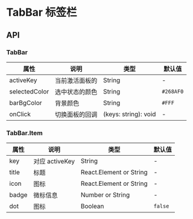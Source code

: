# TabBar 标签栏

<code src="./demos/index.tsx"></code>

## API

### TabBar

属性 | 说明 | 类型 | 默认值
----|-----|------|------
| activeKey | 当前激活面板的 | String | - |
| selectedColor | 选中状态的颜色 | String | `#268AF0`  |
| barBgColor | 背景颜色 | String | `#FFF`  |
| onClick | 切换面板的回调 | (keys: string): void |  -  |

### TabBar.Item

属性 | 说明 | 类型 | 默认值
----|-----|------|------
| key  | 对应 activeKey | String | - |
| title | 标题 | React.Element or String | - |
| icon | 图标 | React.Element or String | - |
| badge | 微标信息 | Number or String | - |
| dot | 图标 | Boolean | `false` |